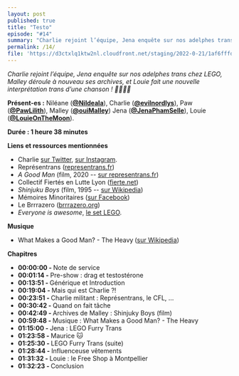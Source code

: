 ```yaml
---
layout: post
published: true
title: "Testo"
episode: "#14"
summary: "Charlie rejoint l’équipe, Jena enquête sur nos adelphes trans chez LEGO, Malley déroule à nouveau ses archives, et Louie fait une nouvelle interprétation trans d’une chanson ! 🎥🎤🏳️‍⚧️"
permalink: /14/
file: 'https://d3ctxlq1ktw2nl.cloudfront.net/staging/2022-0-21/1af6fffd-b41e-70c1-2719-2700347c5db0.mp3'
---
```

<p><em>Charlie rejoint l’équipe, Jena enquête sur nos adelphes trans chez LEGO, Malley déroule à nouveau ses archives, et Louie fait une nouvelle interprétation trans d’une chanson ! 🎥🎤🏳️‍⚧️</em></p>

<!--more-->

<p><strong>Présent-es :</strong> Niléane (<a href="https://twitter.com/Nildeala"><strong>@Nildeala</strong></a>), Charlie (<a href="https://twitter.com/evilnordlys"><strong>@evilnordlys</strong></a>), Paw (<a href="https://twitter.com/PawLilith"><strong>@PawLilith</strong></a>), Malley (<a href="https://twitter.com/ouiMalley"><strong>@ouiMalley</strong></a>) Jena (<a href="https://twitter.com/JenaPhamSelle"><strong>@JenaPhamSelle</strong></a>), Louie (<a href="https://twitter.com/LouieOnTheMoon"><strong>@LouieOnTheMoon</strong></a>).</p>
<p><strong>Durée : 1 heure 38 minutes</strong></p>
<p><strong>Liens et ressources mentionnées</strong></p>
<ul>
 <li>Charlie <a href="https://twitter.com/evilnordlys">sur Twitter</a>, <a href="https://instagram.com/ch_fbr">sur Instagram</a>.</li>
 <li>Représentrans (<a href="https://representrans.fr/">representrans.fr</a>)</li>
  <li><em>A Good Man </em>(film, 2020 -- <a href="https://representrans.fr/cis-gaze/a-good-man/">sur representrans.fr</a>)</li>
  <li>Collectif Fiertés en Lutte Lyon (<a href="https://www.fierte.net/">fierte.net</a>)</li>
  <li><em>Shinjuku Boys </em>(film, 1995 -- <a href="https://fr.wikipedia.org/wiki/Shinjuku_Boys">sur Wikipedia</a>)</li>
  <li>Mémoires Minoritaires (<a href="https://www.facebook.com/memoiresminoritaires/">sur Facebook</a>)</li>
  <li>Le Brrrazero (<a href="https://brrrazero.org/">brrrazero.org</a>)</li>
  <li><em>Everyone is awesome</em>, <a href="https://www.lego.com/en-us/product/everyone-is-awesome-40516">le set LEGO</a>.</li>
</ul>
<p><strong>Musique</strong></p>
<ul>
  <li>What Makes a Good Man? - The Heavy<strong> </strong>(<a href="https://en.wikipedia.org/wiki/What_Makes_a_Good_Man%3F">sur Wikipedia</a>)</li>
</ul>
<p><strong>Chapitres</strong></p>
<ul>
  <li><strong>00:00:00 - </strong>Note de service</li>
  <li><strong>00:01:14 - </strong>Pre-show : drag et testostérone</li>
  <li><strong>00:13:51 - </strong>Générique et Introduction</li>
  <li><strong>00:19:04 - </strong>Mais qui est Charlie ?!</li>
  <li><strong>00:23:51 - </strong>Charlie militant : Représentrans, le CFL, …</li>
  <li><strong>00:30:42 - </strong>Quand on fait tâche</li>
  <li><strong>00:42:49 - </strong>Archives de Malley : Shinjuky Boys (film)</li>
  <li><strong>00:59:48 - </strong>Musique : What Makes a Good Man? - The Heavy</li>
  <li><strong>01:15:00 - </strong>Jena : LEGO Furry Trans</li>
  <li><strong>01:23:58 - </strong>Maurice 🐱</li>
  <li><strong>01:25:30 - </strong>LEGO Furry Trans (suite)</li>
  <li><strong>01:28:44 - </strong>Influenceuse vêtements</li>
  <li><strong>01:31:32 - </strong>Louie : le Free Shop à Montpellier</li>
  <li><strong>01:32:23 - </strong>Conclusion</li>
</ul>